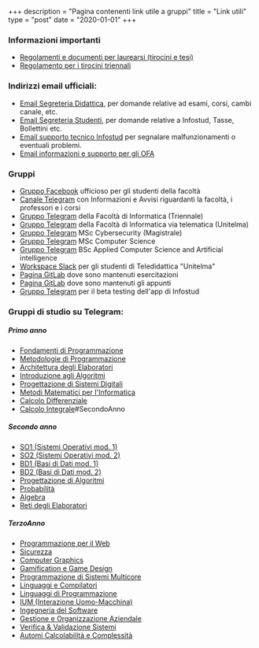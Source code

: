 +++
description = "Pagina contenenti link utile a gruppi"
title = "Link utili"
type = "post"
date = "2020-01-01"
+++

### Informazioni importanti
- [Regolamenti e documenti per laurearsi (tirocini e tesi)](https://www.studiareinformatica.uniroma1.it/laurearsi)
- [Regolamento per i tirocini triennali](https://www.studiareinformatica.uniroma1.it/laurearsi/regolamento-tirocinio)

### Indirizzi email ufficiali:
- [Email Segreteria Didattica](mailto:segr.didattica@di.uniroma1.it), per domande relative ad esami, corsi, cambi canale, etc.
- [Email Segreteria Studenti](mailto:segrstudenti.I3S@uniroma1.it), per domande relative a Infostud, Tasse, Bollettini etc.
- [Email supporto tecnico Infostud](mailto:infostud@uniroma1.it) per segnalare malfunzionamenti o eventuali problemi.
- [Email informazioni e supporto per gli OFA](ofa@uniroma1.it)

### Gruppi
- [Gruppo Facebook](https://m.facebook.com/groups/informaticasapienza) ufficioso per gli studenti della facoltà
- [Canale Telegram](https://t.me/sapienzafeed) con Informazioni e Avvisi riguardanti la facoltà, i professori e i corsi
- [Gruppo Telegram](https://t.me/sapienzainformatica) della Facoltà di Informatica (Triennale)
- [Gruppo Telegram](https://t.me/InformaticaSapienzaTeledidattica) della Facoltà di Informatica via telematica (Unitelma)
- [Gruppo Telegram](https://t.me/sapienzacyberclass) MSc Cybersecurity (Magistrale)
- [Gruppo Telegram](https://t.me/joinchat/CEB_mRH55TWA6dBKsd0zuw) MSc Computer Science
- [Gruppo Telegram](https://t.me/appliedCS_AI) BSc Applied Computer Science and Artificial intelligence
- [Workspace Slack](https://ecssap.slack.com/) per gli studenti di Teledidattica "Unitelma"
- [Pagina GitLab](https://gitlab.com/sapienzastudents/exercises) dove sono mantenuti esercitazioni
- [Pagina GitLab](https://gitlab.com/sapienzastudents/papers) dove sono mantenuti gli appunti
- [Gruppo Telegram](https://t.me/infostudapp) per il beta testing dell'app di Infostud

### Gruppi di studio su Telegram:
##### Primo anno
- [Fondamenti di Programmazione](https://t.me/joinchat/UYH0shyzQagm8lNqsJJmRw)
- [Metodologie di Programmazione](https://t.me/joinchat/UYH0skeiQ4BbxdvT4YR6hA)
- [Architettura degli Elaboratori](https://t.me/joinchat/UYH0shmM0QyfE2tS6M3AHw)
- [Introduzione agli Algoritmi](https://t.me/joinchat/UYH0skTxSbuPIFc5LtY_Xw)
- [Progettazione di Sistemi Digitali](https://t.me/joinchat/MFLqpUOW2mLSU4ocBKub2w)
- [Metodi Matematici per l'Informatica](https://t.me/joinchat/UYH0shW56ygvAyOuam66Ug)
- [Calcolo Differenziale](https://t.me/joinchat/UYH0shNgD-uDfAwRNaTzAA)
- [Calcolo Integrale](https://t.me/joinchat/UYH0shHML8Uzgtw9U3lnTw)#SecondoAnno

##### Secondo anno
- [SO1 (Sistemi Operativi mod. 1)](https://t.me/joinchat/UYH0slBVyyhPsGnRtU5VFg)
- [SO2 (Sistemi Operativi mod. 2)](https://t.me/joinchat/UYH0skpD2uRgV9OQf2sj-A)
- [BD1 (Basi di Dati mod. 1)](https://t.me/joinchat/HqZRnxrcY0tEc3v0isuoog)
- [BD2 (Basi di Dati mod. 2)](https://t.me/basid2)
- [Progettazione di Algoritmi](https://t.me/joinchat/UYH0ski-KcxaM-fnBir4HQ)
- [Probabilità](https://t.me/joinchat/UYH0skhmW1i8k5cr96HGIA)
- [Algebra](https://t.me/joinchat/UYH0shtRigJixf8QmrH4pg)
- [Reti degli Elaboratori](https://t.me/joinchat/UYH0shqXhdy8MkBa9FvvKA) 

##### TerzoAnno
- [Programmazione per il Web](https://t.me/joinchat/UYH0skjZF2Bs5fYPLOAaTg)
- [Sicurezza](https://t.me/joinchat/UYH0slTnxUwvwR-OD6GQgg)
- [Computer Graphics](https://t.me/joinchat/E6S2UlJL7oH0YKEgDmbetQ)
- [Gamification e Game Design](https://t.me/joinchat/UYH0skwwsCZe-98xRRoIbQ)
- [Programmazione di Sistemi Multicore](https://t.me/joinchat/UYH0slQWLngfRRmoslThCg)
- [Linguaggi e Compilatori](https://t.me/joinchat/UYH0sh0Lz2BJ3kvAtc16bg)
- [Linguaggi di Programmazione](https://t.me/joinchat/UYH0sljHDjhY2IulNz8pmg)
- [IUM (Interazione Uomo-Macchina)](https://t.me/joinchat/UYH0shouyNOH27nSod1kZg)
- [Ingegneria del Software](https://t.me/joinchat/CuwKThvY_pmV2yeoBdE2-A)
- [Gestione e Organizzazione Aziendale](https://t.me/i3sAziendale) 
- [Verifica & Validazione Sistemi](https://t.me/joinchat/UYH0slQ9XSmjMIY8cXsA9Q) 
- [Automi Calcolabilità e Complessità](https://t.me/i3sAutomi)





